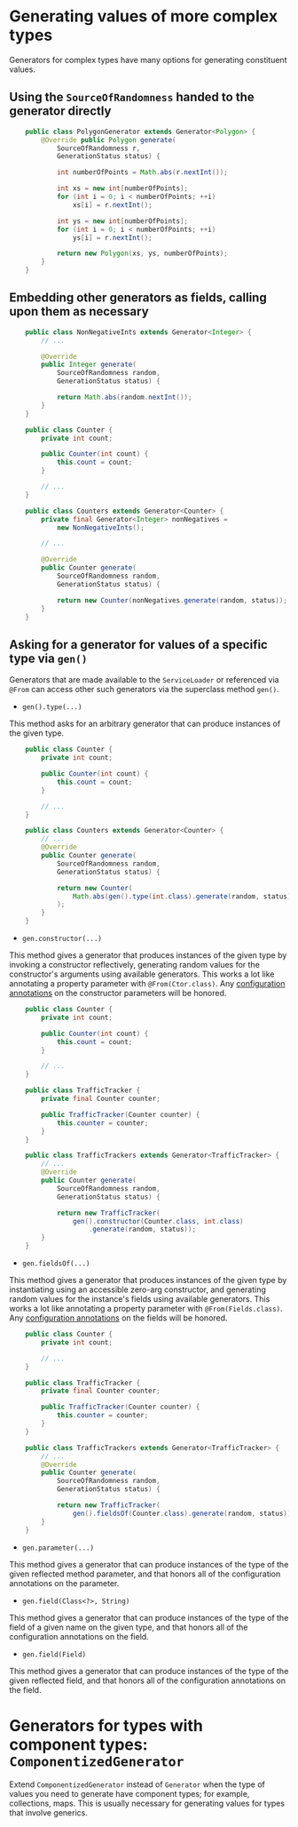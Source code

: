 # Generating values of more complex types

Generators for complex types have many options for generating constituent
values.


## Using the `SourceOfRandomness` handed to the generator directly

```java
    public class PolygonGenerator extends Generator<Polygon> {
        @Override public Polygon generate(
            SourceOfRandomness r,
            GenerationStatus status) {

            int numberOfPoints = Math.abs(r.nextInt());

            int xs = new int[numberOfPoints];
            for (int i = 0; i < numberOfPoints; ++i)
                xs[i] = r.nextInt();

            int ys = new int[numberOfPoints];
            for (int i = 0; i < numberOfPoints; ++i)
                ys[i] = r.nextInt();

            return new Polygon(xs, ys, numberOfPoints);
        }
    }
```


## Embedding other generators as fields, calling upon them as necessary

```java
    public class NonNegativeInts extends Generator<Integer> {
        // ...

        @Override
        public Integer generate(
            SourceOfRandomness random,
            GenerationStatus status) {

            return Math.abs(random.nextInt());
        }
    }

    public class Counter {
        private int count;

        public Counter(int count) {
            this.count = count;
        }

        // ...
    }

    public class Counters extends Generator<Counter> {
        private final Generator<Integer> nonNegatives =
            new NonNegativeInts();

        // ...

        @Override
        public Counter generate(
            SourceOfRandomness random,
            GenerationStatus status) {

            return new Counter(nonNegatives.generate(random, status));
        }
    }
```


## Asking for a generator for values of a specific type via `gen()`

Generators that are made available to the `ServiceLoader` or referenced via
`@From` can access other such generators via the superclass method `gen()`.

- `gen().type(...)`

This method asks for an arbitrary generator that can produce instances of the
given type.

```java
    public class Counter {
        private int count;

        public Counter(int count) {
            this.count = count;
        }

        // ...
    }

    public class Counters extends Generator<Counter> {
        // ...
        @Override
        public Counter generate(
            SourceOfRandomness random,
            GenerationStatus status) {

            return new Counter(
                Math.abs(gen().type(int.class).generate(random, status))
            );
        }
    }
```

- `gen.constructor(...)`

This method gives a generator that produces instances of the given type by
invoking a constructor reflectively, generating random values for the
constructor's arguments using available generators. This works a lot like
annotating a property parameter with `@From(Ctor.class)`. Any
[configuration annotations](configuring.html) on the constructor parameters
will be honored.

```java
    public class Counter {
        private int count;

        public Counter(int count) {
            this.count = count;
        }

        // ...
    }

    public class TrafficTracker {
        private final Counter counter;

        public TrafficTracker(Counter counter) {
            this.counter = counter;
        }
    }

    public class TrafficTrackers extends Generator<TrafficTracker> {
        // ...
        @Override
        public Counter generate(
            SourceOfRandomness random,
            GenerationStatus status) {

            return new TrafficTracker(
                gen().constructor(Counter.class, int.class)
                    .generate(random, status));
        }
    }
```

- `gen.fieldsOf(...)`

This method gives a generator that produces instances of the given type by
instantiating using an accessible zero-arg constructor, and generating random
values for the instance's fields using available generators. This works a lot
like annotating a property parameter with `@From(Fields.class)`. Any
[configuration annotations](configuring.html) on the fields will be honored.

```java
    public class Counter {
        private int count;

        // ...
    }

    public class TrafficTracker {
        private final Counter counter;

        public TrafficTracker(Counter counter) {
            this.counter = counter;
        }
    }

    public class TrafficTrackers extends Generator<TrafficTracker> {
        // ...
        @Override
        public Counter generate(
            SourceOfRandomness random,
            GenerationStatus status) {

            return new TrafficTracker(
                gen().fieldsOf(Counter.class).generate(random, status));
        }
    }
```

- `gen.parameter(...)`

This method gives a generator that can produce instances of the type of the
given reflected method parameter, and that honors all of the configuration
annotations on the parameter.

- `gen.field(Class<?>, String)`

This method gives a generator that can produce instances of the type of the
field of a given name on the given type, and that honors all of the
configuration annotations on the field.

- `gen.field(Field)`

This method gives a generator that can produce instances of the type of the
given reflected field, and that honors all of the configuration annotations
on the field.


# Generators for types with component types: `ComponentizedGenerator`

Extend `ComponentizedGenerator` instead of `Generator` when the type of values
you need to generate have component types; for example, collections, maps.
This is usually necessary for generating values for types that involve
generics.
